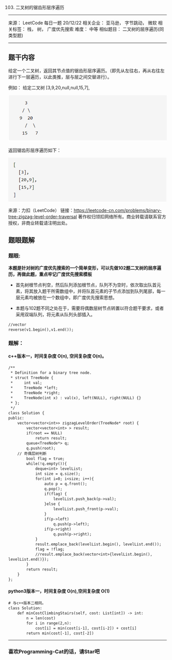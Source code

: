 103. 二叉树的锯齿形层序遍历
***
来源： LeetCode 每日一题 20/12/22
相关企业： 亚马逊， 字节跳动， 微软
相关标签： 栈， 树， 广度优先搜索
难度： 中等
相似题目： 二叉树的层序遍历(同类型题)
***
## 题干内容
给定一个二叉树，返回其节点值的锯齿形层序遍历。（即先从左往右，再从右往左进行下一层遍历，以此类推，层与层之间交替进行）。

例如：
给定二叉树 [3,9,20,null,null,15,7],

![](https://github.com/jinghehehe/pictures/blob/main/103-1.png)

返回锯齿形层序遍历如下：

![](https://github.com/jinghehehe/pictures/blob/main/103-2.png)

来源：力扣（LeetCode）
链接：https://leetcode-cn.com/problems/binary-tree-zigzag-level-order-traversal
著作权归领扣网络所有。商业转载请联系官方授权，非商业转载请注明出处。

## 题眼题解
### 题眼:
**本题是针对树的广度优先搜索的一个简单变形，可以先做102题二叉树的层序遍历，再做此题，重点牢记广度优先搜索模板**

- 首先树根节点判空，然后队列添加根节点，队列不为空时，依次取出队首元素，将其放入题干所需数组中，并将队首元素的子节点添加到队列尾部，每一层元素均被放在一个数组中，即广度优先搜索思想。

- 本题与102题不同之处在于，需要将偶数层树节点转置以符合题干要求，或者采用双端队列，将元素从队列头部插入。
```language、
//vector
reverse(v1.begin(),v1.end());
```

### 题解：
#### c++版本一，时间复杂度 O(n), 空间复杂度 O(n)。
```language
/**
 * Definition for a binary tree node.
 * struct TreeNode {
 *     int val;
 *     TreeNode *left;
 *     TreeNode *right;
 *     TreeNode(int x) : val(x), left(NULL), right(NULL) {}
 * };
 */
class Solution {
public:
    vector<vector<int>> zigzagLevelOrder(TreeNode* root) {
        vector<vector<int> > result;
        if(root == NULL)
            return result;
        queue<TreeNode*> q;
        q.push(root);
	// 奇偶层树判断
        bool flag = true;
        while(!q.empty()){
            deque<int> levelList;
            int size = q.size();
            for(int i=0; i<size; i++){
                auto p = q.front();
                q.pop();
                if(flag) {
                    levelList.push_back(p->val);
                }else {
                    levelList.push_front(p->val);
                }
                if(p->left)
                    q.push(p->left);
                if(p->right)
                    q.push(p->right);
            } 
            result.emplace_back(levelList.begin(), levelList.end());
            flag = !flag;
            //result.emplace_back(vector<int>{levelList.begin(), levelList.end()});
        }
        return result;
    }
};
```
#### python3版本一，时间复杂度 O(n),空间复杂度 O(1)
```language
# 与c++版本二相同。
class Solution:
    def minCostClimbingStairs(self, cost: List[int]) -> int:
        n = len(cost)
        for i in range(2,n):
            cost[i] = min(cost[i-1], cost[i-2]) + cost[i]
        return min(cost[-1], cost[-2])
```
***

### **喜欢Programming-Cat的话，请Star吧**



